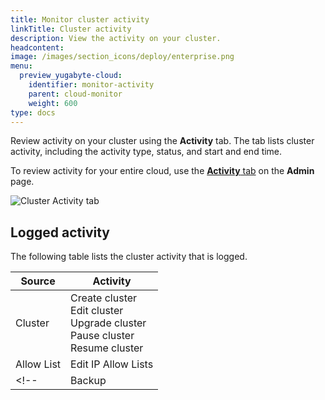 ```yaml
---
title: Monitor cluster activity
linkTitle: Cluster activity
description: View the activity on your cluster.
headcontent:
image: /images/section_icons/deploy/enterprise.png
menu:
  preview_yugabyte-cloud:
    identifier: monitor-activity
    parent: cloud-monitor
    weight: 600
type: docs
---
```


Review activity on your cluster using the **Activity** tab. The tab lists cluster activity, including the activity type, status, and start and end time.

To review activity for your entire cloud, use the [**Activity** tab](../../cloud-secure-clusters/cloud-activity/) on the **Admin** page.

![Cluster Activity tab](/images/yb-cloud/cloud-clusters-activity.png)

## Logged activity

The following table lists the cluster activity that is logged.

| Source | Activity |
| --- | --- |
| Cluster | Create cluster<br>Edit cluster<br>Upgrade cluster<br>Pause cluster<br>Resume cluster |
| Allow List | Edit IP Allow Lists |
<!-- | Backup | Create backup<br>Delete backup<br>Restore backup | -->
